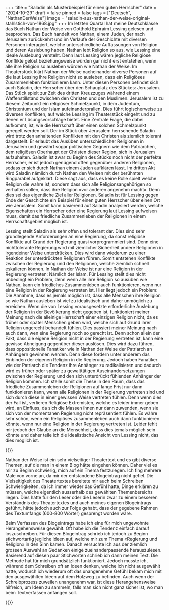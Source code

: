 +++
title = "Saladin als Musterbeispiel für einen guten Herrscher"
date = "2024-10-29"
draft = false
pinned = false
tags = ["Deutsch", "NathanDerWeise"]
image = "saladin-aus-nathan-der-weise-original-stahlstich-von-1868.jpg"
+++
Im letzten Quartal hat meine Deutschklasse das Buch Nathan der Weise von Gotthold Ephraim Lessing gelesen und besprochen. Das Buch handelt von Nathan, einem Juden, der nach Jerusalem zurückkehrt und im Verlaufe der Geschichte mit diversen Personen interagiert, welche unterschiedliche Auffassungen von Religion und deren Auslebung haben. Nathan lebt Religion so aus, wie Lessing eine ideale Auslebung versteht. Denn laut Lessing wären jegliche Religiöse Konflikte gelöst beziehungsweise würden gar nicht erst entstehen, wenn alle ihre Religion so ausleben würden wie Nathan der Weise. Im Theaterstück klärt Nathan der Weise nacheinander diverse Personen auf die laut Lessing ihre Religion nicht so ausleben, dass ein Religiöses Zusammenleben funktionieren kann. Unter diesen Personen befindet sich auch Saladin, der Herrscher über den Schauplatz des Stückes: Jerusalem.
Das Stück spielt zur Zeit des dritten Kreuzzuges während einem Waffenstillstand zwischen den Christen und den Muslimen. Jerusalem ist zu diesem Zeitpunkt ein religiöser Schmelzpunkt, in dem Judentum, Christentum und der Islam aufeinanderprallen. Dies führt logischerweise zu diversen Konflikten, auf welche Lessing im Theaterstück eingeht und zu denen er Lösungsvorschläge bietet. Eine Zentrale Frage, die dabei aufkommt, ist, wie die Herrschaft über einen solchen Schmelzpunkt geregelt werden soll.
Der im Stück über Jerusalem herrschende Saladin wird trotz den anhaltenden Konflikten mit den Christen als ziemlich tolerant dargestellt. Er erlaubt das Ausüben unterschiedlicher Religionen in Jerusalem und gewährt sogar politischen Gegnern wie dem Patriarchen, dem religiösen Oberhaupt der Christen dieser Region, sich in Jerusalem aufzuhalten. 
Saladin ist zwar zu Beginn des Stücks noch nicht der perfekte Herrscher, er ist jedoch genügend offen gegenüber anderen Religionen, sodass er sich durch Nathan einem Juden aufklären lässt. Im dritten Akt wird Saladin nämlich durch Nathan den Weisen mit der berühmten Ringparabel aufgeklärt. Diese sagt aus, dass es keine Rolle spielt welche Religion die wahre ist, sondern dass sich alle Religionsangehörigen so verhalten sollen, dass ihre Religion «vor anderen angenehm macht». Denn dies sei das eigentliche Ziel aller Religionen.
Saladin ist für Lessing gegen Ende der Geschichte ein Beispiel für einen guten Herrscher über einen Ort wie Jerusalem. Somit kann basierend auf Saladin analysiert werden, welche Eigenschaften ein Herrscher oder eine Regierung laut Lessing aufweisen muss, damit das friedliche Zusammenleben der Religionen in einem Herrschaftsgebiet möglich ist.

Lessing stellt Saladin als sehr offen und tolerant dar. Dies sind sehr grundlegende Anforderungen an eine Regierung, da sonst religiöse Konflikte auf Grund der Regierung quasi vorprogrammiert sind. Denn eine nichttolerante Regierung wird mit ziemlicher Sicherheit andere Religionen in irgendeiner Weise unterdrücken. Dies wird dann wiederum zu einer Reaktion der unterdrückten Religionen führen. Somit entstehen Konflikte zwischen der Regierung und den Religionen, welche ziemlich schnell eskalieren können.
In Nathan der Weise ist nur eine Religion in der Regierung vertreten: Nämlich der Islam. Für Lessing stellt dies nicht unbedingt ein Problem, denn wenn alle ihre Religion so ausüben wie Nathan, kann ein friedliches Zusammenleben auch funktionieren, wenn nur eine Religion in der Regierung vertreten ist. Hier liegt jedoch ein Problem: Die Annahme, dass es jemals möglich ist, dass alle Menschen ihre Religion so wie Nathan ausleben ist viel zu idealistisch und daher unmöglich zu erreichen. Wenn die von Lessing vorausgesetzte erforderliche Auslebung der Religion in der Bevölkerung nicht gegeben ist, funktioniert meiner Meinung nach die alleinige Herrschaft einer einzigen Religion nicht, da es früher oder später Menschen geben wird, welche sich auf Grund ihrer Religion ungerecht behandelt fühlen. Dies passiert meiner Meinung nach auch dann, wen eine Regierung noch so gerecht ist. Denn schon allein der Fakt, dass die eigene Religion nicht in der Regierung vertreten ist, kann eine gewisse Abneigung gegenüber dieser auslösen.
Dies wird dazu führen, dass oppositionelle Fanatiker wie in Nathan der Weise der Patriarch an Anhängern gewinnen werden. Denn diese fordern unter anderem das Einbinden der eigenen Religion in die Regierung. Jedoch haben Fanatiker wie der Patriarch die Tendenz ihre Anhänger zu radikalisieren und dadurch wird es früher oder später zu gewalttätigen Auseinandersetzungen zwischen der Regierung und den sich unterdrückt fühlenden Anhänger der Religion kommen.
Ich stelle somit die These in den Raum, dass das friedliche Zusammenleben der Religionen auf lange Frist nur dann funktionieren kann, wenn alle Religionen in der Regierung vertreten sind und sich durch diese in einer gewissen Weise vertreten fühlen. Denn wenn dies der Fall ist, verlieren Religiöse Extremisten, welche es leider immer geben wird, an Einfluss, da sich die Massen ihnen nur dann zuwenden, wenn sie sich von der momentanen Regierung nicht repräsentiert fühlen.
Es währe sehr schön, wenn ein Religiöses zusammenleben auch dann funktionieren könnte, wenn nur eine Religion in der Regierung vertreten ist. Leider fehlt mir jedoch der Glaube an die Menschheit, dass dies jemals möglich sein könnte und daher teile ich die idealistische Ansicht von Lessing nicht, das dies möglich ist.

{{<box title="Arbeitsprozess und Reflexion">}}

Nathan der Weise ist ein sehr vielseitiger Theatertext und es gibt diverse Themen, auf die man in einem Blog hätte eingehen können. Daher viel es mir zu Beginn schwierig, mich auf ein Thema festzulegen. Ich fing mehrere Male von vorne an, da mir der entstandene Blogeintrag nicht gefiel. Die Vielseitigkeit des Theatertextes bereitete mir auch beim Schreiben Schwierigkeiten, da ich immer wieder das Gefühl hatte, Dinge erklären zu müssen, welche eigentlich ausserhalb des gewählten Themenbereichs liegen. Dies hätte für den Leser oder die Leserin zwar zu einem besseren Verständnis des Theatertextes und auch meines eigenen Blogeintrags geführt, hätte jedoch auch zur Folge gehabt, dass der gegebene Rahmen des Textumfangs (600-800 Wörter) gesprengt worden wäre.

Beim Verfassen des Blogeintrags habe ich eine für mich ungewohnte Herangehensweise gewählt. Oft habe ich die Tendenz einfach darauf loszuschreiben. Für diesen Blogeintrag schrieb ich jedoch zu Beginn stichwortartig jegliche Ideen auf, welche mir zum Thema «Regierung und Religion» in den Sinn kamen. Danach versuchte ich aus der ziemlich grossen Auswahl an Gedanken einige zueinanderpassende herauszulesen. Basierend auf diesen paar Stichworten schrieb ich dann meinen Text. Die Methode hat für mich grundsätzlich funktioniert. Jedoch musste ich, während dem Schreiben oft an Ideen denken, welche ich nicht ausgewählt hatte, wodurch ich wiederum oft das unangenehme Gefühl bekam mich mit den ausgewählten Ideen auf dem Holzweg zu befinden. Auch wenn der Schreibprozess zuweilen unangenehm war, ist diese Herangehensweise hilfreich, um Ideen zu sammeln, falls man sich nicht ganz sicher ist, wo man beim Textverfassen anfangen soll.

{{</box>}}